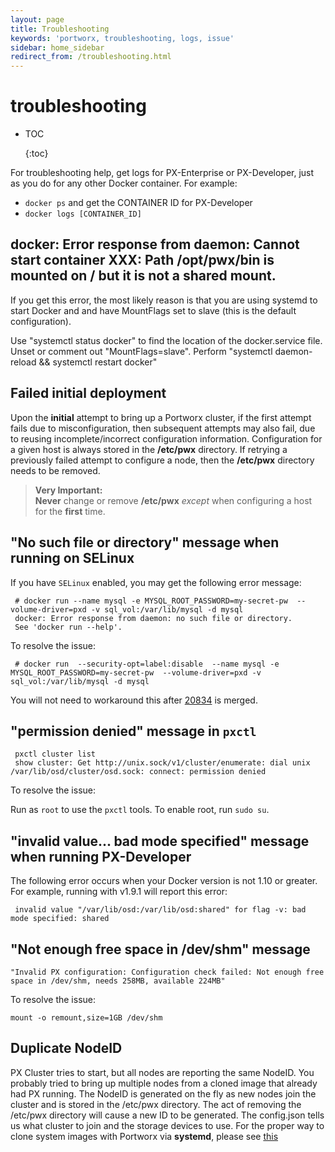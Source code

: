 ```yaml
---
layout: page
title: Troubleshooting
keywords: 'portworx, troubleshooting, logs, issue'
sidebar: home_sidebar
redirect_from: /troubleshooting.html
---
```


# troubleshooting

* TOC

  {:toc}

For troubleshooting help, get logs for PX-Enterprise or PX-Developer, just as you do for any other Docker container. For example:

* `docker ps` and get the CONTAINER ID for PX-Developer
* `docker logs [CONTAINER_ID]`

## docker: Error response from daemon: Cannot start container XXX: Path /opt/pwx/bin is mounted on / but it is not a shared mount.

If you get this error, the most likely reason is that you are using systemd to start Docker and and have MountFlags set to slave \(this is the default configuration\).

Use "systemctl status docker" to find the location of the docker.service file. Unset or comment out "MountFlags=slave". Perform "systemctl daemon-reload && systemctl restart docker"

## Failed initial deployment

Upon the **initial** attempt to bring up a Portworx cluster, if the first attempt fails due to misconfiguration, then subsequent attempts may also fail, due to reusing incomplete/incorrect configuration information. Configuration for a given host is always stored in the **/etc/pwx** directory. If retrying a previously failed attempt to configure a node, then the **/etc/pwx** directory needs to be removed.

> **Very Important:**  
>  **Never** change or remove **/etc/pwx** _except_ when configuring a host for the **first** time.

## "No such file or directory" message when running on SELinux

If you have `SELinux` enabled, you may get the following error message:

```text
 # docker run --name mysql -e MYSQL_ROOT_PASSWORD=my-secret-pw  --volume-driver=pxd -v sql_vol:/var/lib/mysql -d mysql
 docker: Error response from daemon: no such file or directory.
 See 'docker run --help'.
```

To resolve the issue:

```text
 # docker run  --security-opt=label:disable  --name mysql -e MYSQL_ROOT_PASSWORD=my-secret-pw  --volume-driver=pxd -v  sql_vol:/var/lib/mysql -d mysql
```

You will not need to workaround this after [20834](https://github.com/docker/docker/pull/20834) is merged.

## "permission denied" message in `pxctl`

```text
 pxctl cluster list
 show cluster: Get http://unix.sock/v1/cluster/enumerate: dial unix /var/lib/osd/cluster/osd.sock: connect: permission denied
```

To resolve the issue:

Run as `root` to use the `pxctl` tools. To enable root, run `sudo su`.

## "invalid value... bad mode specified" message when running PX-Developer

The following error occurs when your Docker version is not 1.10 or greater. For example, running with v1.9.1 will report this error:

```text
 invalid value "/var/lib/osd:/var/lib/osd:shared" for flag -v: bad mode specified: shared
```

## "Not enough free space in /dev/shm" message

```text
"Invalid PX configuration: Configuration check failed: Not enough free space in /dev/shm, needs 258MB, available 224MB"
```

To resolve the issue:

```text
mount -o remount,size=1GB /dev/shm
```

## Duplicate NodeID

PX Cluster tries to start, but all nodes are reporting the same NodeID. You probably tried to bring up multiple nodes from a cloned image that already had PX running. The NodeID is generated on the fly as new nodes join the cluster and is stored in the /etc/pwx directory. The act of removing the /etc/pwx directory will cause a new ID to be generated. The config.json tells us what cluster to join and the storage devices to use. For the proper way to clone system images with Portworx via **systemd**, please see [this](https://github.com/venkatpx/px-docs/tree/3f39ba94d6d6d91385dcd6792eb6da61d0016b4d/systemd.html)

